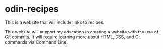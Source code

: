 # odin-recipes

This is a website that will include links to recipes.

This website will support my education in creating a website with the use of Git commits. It will require learning more about HTML, CSS, and Git commands via Command Line.